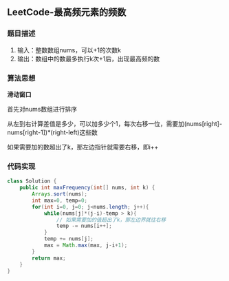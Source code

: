 ## LeetCode-最高频元素的频数

### 题目描述

1. 输入：整数数组nums，可以+1的次数k
2. 输出：数组中的数最多执行k次+1后，出现最高频的数

### 算法思想

**滑动窗口**

首先对nums数组进行排序

从左到右计算差值是多少，可以加多少个1，每次右移一位，需要加(nums[right]-nums[right-1])*(right-left)这些数

如果需要加的数超出了k，那左边指针就需要右移，即i++

### 代码实现

```java
class Solution {
    public int maxFrequency(int[] nums, int k) {
        Arrays.sort(nums);
        int max=0, temp=0;
        for(int i=0, j=0; j<nums.length; j++){
            while(nums[j]*(j-i)-temp > k){
                // 如果需要加的值超出了k，那左边界就往右移
                temp -= nums[i++];
            }
            temp += nums[j];
            max = Math.max(max, j-i+1);
        }
        return max;
    }
}
```

